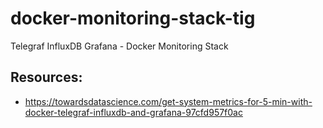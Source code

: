 # docker-monitoring-stack-tig
Telegraf InfluxDB Grafana - Docker Monitoring Stack

## Resources:
- https://towardsdatascience.com/get-system-metrics-for-5-min-with-docker-telegraf-influxdb-and-grafana-97cfd957f0ac
